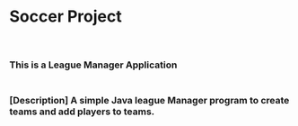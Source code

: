 <h1>Soccer Project</h1></br>
<h3>This is a League Manager Application<h3>
</br>
[Description]
A simple Java league Manager program to create teams and add players to teams. 


